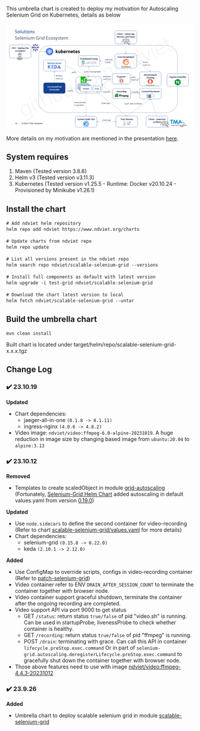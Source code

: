 This umbrella chart is created to deploy my motivation for Autoscaling Selenium Grid on Kubernetes, details as below

![Scalable Grid](docs/central_grid_diagram.png)

More details on my motivation are mentioned in the presentation [here](docs/Topic_Scalable-Parallel-AT_Publish.pdf).

## System requires

1. Maven (Tested version 3.8.6)
2. Helm v3 (Tested version v3.11.3)
3. Kubernetes (Tested version v1.25.5 - Runtime: Docker v20.10.24 - Provisioned by Minikube v1.26.1)

## Install the chart

```shell
# Add ndviet helm repository
helm repo add ndviet https://www.ndviet.org/charts

# Update charts from ndviet repo
helm repo update

# List all versions present in the ndviet repo
helm search repo ndviet/scalable-selenium-grid --versions

# Install full components as default with latest version
helm upgrade -i test-grid ndviet/scalable-selenium-grid

# Download the chart latest version to local
helm fetch ndviet/scalable-selenium-grid --untar
```

## Build the umbrella chart

```shell
mvn clean install
```
Built chart is located under target/helm/repo/scalable-selenium-grid-x.x.x.tgz

## Change Log

### :heavy_check_mark: 23.10.19
**Updated**
- Chart dependencies:
  - jaeger-all-in-one ```(0.1.8 -> 0.1.11)```
  - ingress-nginx ```(4.0.6 -> 4.8.2)```
- Video image: `ndviet/video:ffmpeg-6.0-alpine-20231019`. A huge reduction in image size by changing based image from `ubuntu:20.04` to `alpine:3.13`

### :heavy_check_mark: 23.10.12
**Removed**
- Templates to create scaledObject in module [grid-autoscaling](charts/grid-autoscaling/templates) (Fortunately, [Selenium-Grid Helm Chart](charts/selenium-grid/README.md) added autoscaling in default values.yaml from version [0.19.0](https://github.com/SeleniumHQ/docker-selenium/blob/trunk/charts/selenium-grid/CHANGELOG.md#heavy_check_mark-0190))

**Updated**
- Use ```node.sidecars``` to define the second container for video-recording (Refer to chart [scalable-selenium-grid/values.yaml](scalable-selenium-grid/src/main/resources/scalable-selenium-grid/values.yaml) for more details)
- Chart dependencies:
  - selenium-grid ```(0.15.8 -> 0.22.0)```
  - keda ```(2.10.1 -> 2.12.0)```

**Added**
- Use ConfigMap to override scripts, configs in video-recording container (Refer to [patch-selenium-grid](patch-selenium-grid/src/main/resources/patch-selenium-grid/patch/configurations/Video))
- Video container refer to ENV ```DRAIN_AFTER_SESSION_COUNT``` to terminate the container together with browser node.
- Video container support graceful shutdown, terminate the container after the ongoing recording are completed.
- Video support API via port 9000 to get status
    * GET ```/status```: return status ```true/false``` of pid "video.sh" is running. Can be used in startupProbe, livenessProbe to check whether container is healthy.
    * GET ```/recording```: return status ```true/false``` of pid "ffmpeg" is running.
    * POST ```/drain```: terminating with grace. Can call this API in container ```lifecycle.preStop.exec.command``` Or in part of ```selenium-grid.autoscaling.deregisterLifecycle.preStop.exec.command``` to gracefully shut down the container together with browser node.
- Those above features need to use with image [ndviet/video:ffmpeg-4.4.3-20231012](https://hub.docker.com/r/ndviet/video)

### :heavy_check_mark: 23.9.26
**Added**
- Umbrella chart to deploy scalable selenium grid in module [scalable-selenium-grid](scalable-selenium-grid)